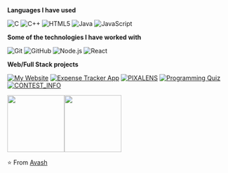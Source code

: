 **Languages I have used**

![C](https://img.shields.io/badge/-C-000000?style=flat&logo=C)
![C++](https://img.shields.io/badge/-C++-000000?style=flat&logo=C%2B%2B&logoColor=00599C)
![HTML5](https://img.shields.io/badge/-HTML5-000000?style=flat&logo=HTML5)
![Java](https://img.shields.io/badge/-Java-000000?style=flat&logo=Java&logoColor=007396)
![JavaScript](https://img.shields.io/badge/-JavaScript-000000?style=flat&logo=javascript)



**Some of the technologies I have worked with**

![Git](https://img.shields.io/badge/-Git-000000?style=flat&logo=git&logoColor=F05032)
![GitHub](https://img.shields.io/badge/-GitHub-000000?style=flat&logo=github&logoColor=FFFFFF)
![Node.js](https://img.shields.io/badge/-Node.js-000000?style=flat&logo=node.js&logoColor=339933)
![React](https://img.shields.io/badge/-React-000000?style=flat&logo=React&logoColor=61DAFB)

**Web/Full Stack projects**

[![My Website](https://img.shields.io/badge/-🧬&nbsp;&nbsp;My&nbsp;Website-000000?style=flat)](https://avash027.github.io/avashmitra)
[![Expense Tracker App](https://img.shields.io/badge/ExpenseTracker-%20-red)](https://github.com/Avash027/expenseTracker)
[![PIXALENS](https://img.shields.io/badge/PIXALENS-%20-blue)](https://github.com/Avash027/PixaLens)
[![Programming Quiz](https://img.shields.io/badge/Quiz-%20-lightgrey)](https://github.com/Avash027/ProgrammingQuiz)
[![CONTEST_INFO](https://img.shields.io/badge/Contests_INFO-%20-lightgrey)](https://github.com/Avash027/CONTEST_INFO)


<img align="" height='130px' src="https://github-readme-stats.vercel.app/api?username=Avash027&hide_title=true&show_icons=true&include_all_commits=true&line_height=21&bg_color=0,EC6C6C,FFD479,FFFC79,73FA79&theme=graywhite" /><img align="" height='130px' src="https://github-readme-stats.vercel.app/api/top-langs/?username=Avash027&hide_title=true&layout=compact&bg_color=0,73FA79,73FDFF,7A81FF&theme=graywhite" />

⭐️ From [Avash](https://github.com/Avash027)
